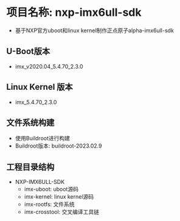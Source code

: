 # 项目名称: nxp-imx6ull-sdk
- 基于NXP官方uboot和linux kernel制作正点原子alpha-imx6ull-sdk

## U-Boot版本
- imx_v2020.04_5.4.70_2.3.0

## Linux Kernel 版本
- imx_5.4.70_2.3.0

## 文件系统构建
- 使用Buildroot进行构建
- Buildroot版本: buildroot-2023.02.9

## 工程目录结构
- NXP-IMX6ULL-SDK
  - imx-uboot: uboot源码
  - imx-kernel: linux kernel源码
  - imx-rootfs: 文件系统
  - imx-crosstool: 交叉编译工具链
